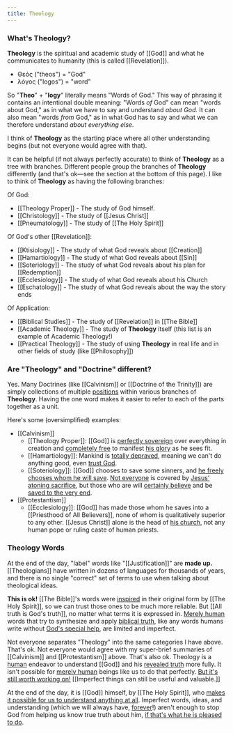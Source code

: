 ```yaml
---
title: Theology
---
```


### What's Theology?

**Theology** is the spiritual and academic study of [[God]] and what he communicates to humanity (this is called [[Revelation]]).

* Θεός ("theos") = "God"
* λόγος ("logos") = "word"

So "**Theo**" + "**logy**" literally means "Words of God." This way of phrasing it contains an intentional double meaning: "Words *of* God" can mean "words about God," as in what we have to say and understand *about God.* It can also mean "words *from* God," as in what God has to say and what we can therefore understand *about everything else.* 

I think of **Theology** as the starting place where all other understanding begins (but not everyone would agree with that).

It can be helpful (if not always perfectly accurate) to think of **Theology** as a tree with branches. Different people group the branches of **Theology** differently (and that's ok&mdash;see the section at the bottom of this page). I like to think of **Theology** as having the following branches:

Of God:
* [[Theology Proper]] - The study of God himself.
* [[Christology]] - The study of [[Jesus Christ]]
* [[Pneumatology]] - The study of [[The Holy Spirit]]

Of God's other [[Revelation]]:
* [[Ktisiology]] - The study of what God reveals about [[Creation]]
* [[Hamartiology]] - The study of what God reveals about [[Sin]]
* [[Soteriology]] - The study of what God reveals about his plan for [[Redemption]]
* [[Ecclesiology]] - The study of what God reveals about his Church
* [[Eschatology]] - The study of what God reveals about the way the story ends

Of Application:
* [[Biblical Studies]] - The study of [[Revelation]] in [[The Bible]]
* [[Academic Theology]] - The study of **Theology** itself (this list is an example of Academic Theology!)
* [[Practical Theology]] - The study of using **Theology** in real life and in other fields of study (like [[Philosophy]])

### Are "Theology" and "Doctrine" different?

Yes. Many Doctrines (like [[Calvinism]] or [[Doctrine of the Trinity]]) are simply collections of multiple [positions](/position)<!-- [[Position]] --> within various branches of **Theology**. Having the one word makes it easier to refer to each of the parts together as a unit.

Here's some (oversimplified) examples:

* [[Calvinism]]
  * [[Theology Proper]]: [[God]] is [perfectly sovereign](/sovereignty-of-god)<!-- [[Sovereignty of God]] --> over everything in creation and [completely free](/freedom-of-god)<!-- [[Freedom of God]] --> to manifest [his glory](/the-glory-of-god)<!-- [[The Glory of God]] --> as he sees fit.
  * [[Hamartiology]]: Mankind is [totally depraved](/total-depravity)<!-- [[Total Depravity]] -->, meaning we can't do anything good, even [trust God](/faith)<!-- [[Faith]] -->.
  * [[Soteriology]]: [[God]] chooses to save some sinners, and [he freely chooses whom he will save](/unconditional-election)<!-- [[Unconditional Election]] -->. [Not everyone](/limited-atonement)<!-- [[Limited Atonement]] --> is covered by [Jesus' atoning sacrifice](/the-crucifixion)<!-- [[The Crucifixion]] -->, but those who are will [certainly believe](/irresistable-grace)<!-- [[Irresistable Grace]] --> and be [saved to the very end](/perseverence-of-the-saints)<!-- [[Perseverence of the Saints]] -->.
* [[Protestantism]]
  * [[Ecclesiology]]: [[God]] has made those whom he saves into a [[Priesthood of All Believers]], none of whom is qualitatively superior to any other. [[Jesus Christ]] alone is the head of [his church](/the-church)<!-- [[The Church]] -->, not any human pope or ruling caste of human priests.

### Theology Words

At the end of the day, "label" words like "[[Justification]]" are **made up.** [[Theologians]] have written in dozens of languages for thousands of years, and there is no single "correct" set of terms to use when talking about theological ideas.

**This is ok!** [[The Bible]]'s words were [inspired](/inspiration)<!-- [[Inspiration]] --> in their original form by [[The Holy Spirit]], so we can trust those ones to be much more reliable. But [[All truth is God's truth]], no matter what terms it is expressed in. [Merely human](/creaturely-limitation)<!-- [[Creaturely Limitation]] --> words that try to synthesize and apply [biblical truth](/revelation)<!-- [[Revelation]] -->, like any words humans write without [God's special help](/inspiration)<!-- [[Inspiration]] -->, are limited and imperfect.

Not everyone separates "Theology" into the same categories I have above. That's ok. Not everyone would agree with my super-brief summaries of [[Calvinism]] and [[Protestantism]] above. That's also ok. Theology is a [human](/creaturely-limitation)<!-- [[Creaturely Limitation]] --> endeavor to understand [[God]] and his [revealed truth](/revelation)<!-- [[Revelation]] --> more fully. It isn't possible for [merely human](/creaturely-limitation)<!-- [[Creaturely Limitation]] --> beings like us to do that perfectly. [But it's still worth working on!](/-anything-worth-doing-is-worth-doing-badly)<!-- [["Anything worth doing is worth doing badly."]] --> [[Imperfect things can still be useful and valuable.]] 

At the end of the day, it is [[God]] himself, by [[The Holy Spirit]], who [makes it possible for us to understand anything at all](/illumination)<!-- [[Illumination]] -->. Imperfect words, ideas, and understanding (which we will always have, [forever](/heaven)<!-- [[Heaven]] -->!) aren't enough to stop God from helping us know true truth about him, [if that's what he is pleased to do](/illumination)<!-- [[Illumination]] -->.
